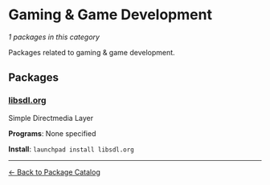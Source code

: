 # Gaming & Game Development

*1 packages in this category*

Packages related to gaming & game development.

## Packages

### [libsdl.org](../packages/libsdlorg.md)

Simple Directmedia Layer

**Programs**: None specified

**Install**: `launchpad install libsdl.org`

---

[← Back to Package Catalog](../package-catalog.md)
